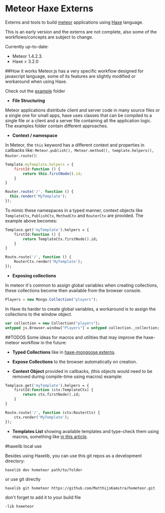 # Meteor Haxe Externs

Externs and tools to build [meteor](https://www.meteor.com/) applications using [Haxe](https://www.haxe.org) language.

This is an early version and the externs are not complete, also some of the  workflows/concepts are subject to change.

Currently up-to-date:

- Meteor 1.4.2.3.
- Haxe > 3.2.0


##How it works
Meteor.js has a very specific workflow designed for javascript language, some of its features are slightly modified or workaround when using Haxe.

Check out the [example](/examples) folder

- **File Structuring**

Meteor applications distribute client and server code in many source files or a single one for small apps, haxe uses classes that can be compiled to a single file or a client and a server file containing all the application logic. The examples folder contain different approaches.

- **Context / namespace**

In Meteor, the `this` keyword has a different context and properties in callbacks like: `Meteor.publish(), Meteor.method(), template.helpers(), Router.route()`:

```javascript
Template.myTemplate.helpers = {
	firstId:function () {
		return this.firstNode().id;
	}
}

Router.route('/', function () {
  this.render('MyTemplate');
});
```

To mimic these namespaces in a typed manner, context objects like `TemplateCtx`, `PublishCtx`, `MethodCtx` and `RouterCtx` are provided. The example above becomes:

```haxe
Templace.get('myTemplate').helpers = {
	firstId:function () {
		return TemplateCtx.firstNode().id;
	}
}

Route.route('/', function () {
	RouterCtx.render('MyTemplate');
});
```

* **Exposing collections**

In meteor it's common to assign global variables when creating collections, these collections become then available from the browser console.

```javascript
Players = new Mongo.Collection("players");
```

In Haxe its harder to create global variables, a workaround is to assign the collections to the window object.

```haxe
var collection = new Collection("players");
untyped js.Browser.window["Players"] = untyped collection._collection;
```

##TODOS
Some ideas for macros and utilities that may improve the haxe-meteor workflow in the future:

* **Typed Collections** like in [haxe-mongoose externs](https://github.com/clemos/haxe-js-kit/blob/master/test/MongooseTest.hx).

* **Expose Collections** to the browser automatically on creation.

* **Context Object** provided in callbacks, (this objects would need to be removed during compile-time using macros) example:

```haxe
Templace.get('myTemplate').helpers = {
	firstId:function (ctx:TemplateCtx) {
		return ctx.firstNode().id;
	}
}

Route.route('/', function (ctx:RouterCtx) {
	ctx.render('MyTemplate');
});
```

* **Templates List** showing available templates and type-check them using macros, something like [in this article](http://blog.stroep.nl/2014/01/haxe-macros/).


#haxelib local use

Besides using Haxelib, you can use this git repos as a development directory:

```
haxelib dev hxmeteor path/to/folder
```

or use git directly

```
haxelib git hxmeteor https://github.com/MatthijsKamstra/hxmeteor.git
```

don't forget to add it to your build file

```haxe
-lib hxmeteor
```


